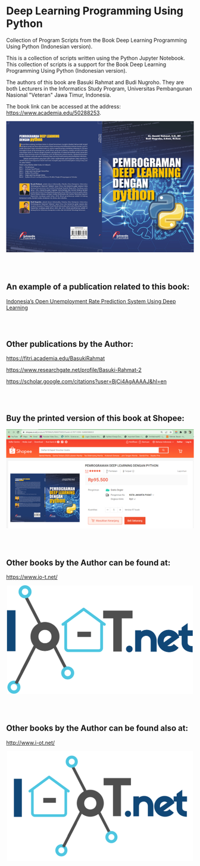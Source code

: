 # Deep Learning Programming Using Python

Collection of Program Scripts from the Book Deep Learning Programming Using Python (Indonesian version).

This is a collection of scripts written using the Python Jupyter Notebook. This collection of scripts is a support for the Book Deep Learning Programming Using Python (Indonesian version).

The authors of this book are Basuki Rahmat and Budi Nugroho. They are both Lecturers in the Informatics Study Program, Universitas Pembangunan Nasional "Veteran" Jawa Timur, Indonesia.

The book link can be accessed at the address: https://www.academia.edu/50288253.

<p align="center">
  <img src="https://github.com/bsrahmat/dl/blob/main/Cover_DL.jpg" alt="" class="img-responsive" width="700">
</p>

<br>
</br>

## An example of a publication related to this book:

<a href="https://ieeexplore.ieee.org/document/10010310" target="_blank">Indonesia’s Open Unemployment Rate Prediction System Using Deep Learning</a>

<br>
</br>

## Other publications by the Author:

https://fitri.academia.edu/BasukiRahmat

https://www.researchgate.net/profile/Basuki-Rahmat-2

https://scholar.google.com/citations?user=BjCi4AgAAAAJ&hl=en

<br>
</br>

## Buy the printed version of this book at Shopee:

<p align="center">
<a href="https://shopee.co.id/product/78709625/9069755032?smtt=0.78711099-1649659869.9" target="_blank"><img src="https://github.com/bsrahmat/dl/blob/main/beli_dl.jpg" alt="" class="img-responsive" width="700">
</a>
</p>

<br>
</br>

## Other books by the Author can be found at:

https://www.io-t.net/

<p align="center">
<a href="https://www.io-t.net/" target="_blank"><img src="https://github.com/bsrahmat/robot-bnu/blob/main/iot.png" alt="" class="img-responsive" width="500">
</a>
</p>

<br>
</br>

## Other books by the Author can be found also at:

http://www.i-ot.net/

<p align="center">
<a href="http://www.i-ot.net/" target="_blank"><img src="https://github.com/bsrahmat/fuzzy-neural/blob/main/iot_logo.png" alt="" class="img-responsive" width="500">
</a>
</p>
